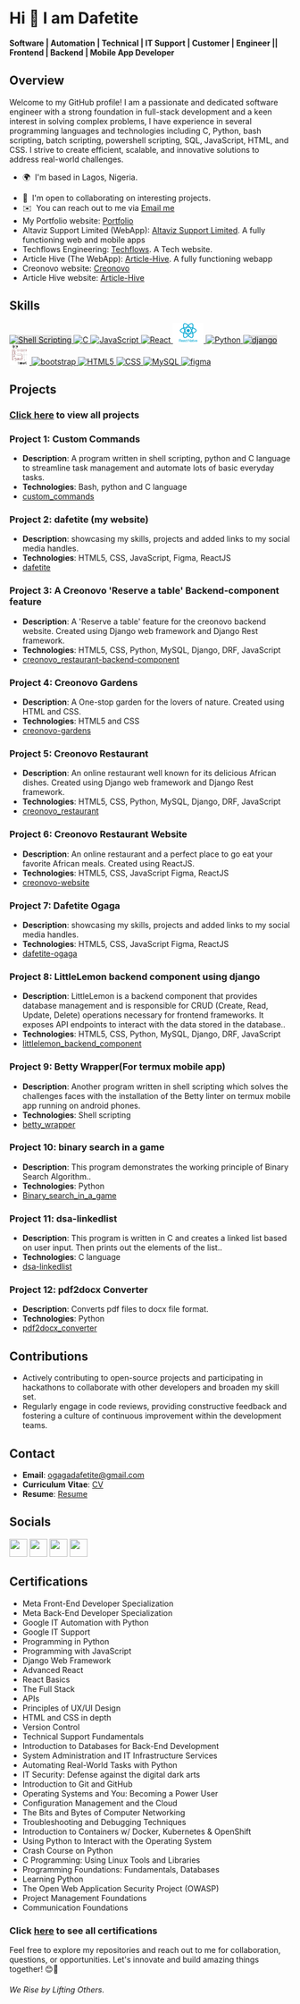 # Hi 👋 I am Dafetite
**Software | Automation | Technical | IT Support | Customer | Engineer || Frontend | Backend | Mobile App Developer**

## Overview
Welcome to my GitHub profile! I am a passionate and dedicated software engineer with a strong foundation in full-stack development and a keen interest in solving complex problems, I have experience in several programming languages and technologies including C, Python, bash scripting, batch scripting, powershell scripting, SQL, JavaScript, HTML, and CSS. I strive to create efficient, scalable, and innovative solutions to address real-world challenges.

* 🌍  I'm based in Lagos, Nigeria.
<!-- * 🖥️  See my blog at [hashnode](https://sophiaintech.hashnode.dev/) -->

* 🤝  I'm open to collaborating on interesting projects.
* ✉️  You can reach out to me via [Email me](mailto:ogagadafetite@gmail.com)
* My Portfolio website: [Portfolio](https://dafetiteogaga.github.io/dafetite/)
* Altaviz Support Limited (WebApp): [Altaviz Support Limited](https://altaviz-frontend.vercel.app/). A fully functioning web and mobile apps
* Techflows Engineering: [Techflows](https://dafetiteogaga.github.io/techflows/). A Tech website.
* Article Hive (The WebApp): [Article-Hive](https://dafetite.pythonanywhere.com/). A fully functioning webapp
* Creonovo website: [Creonovo](https://dafetiteogaga.github.io/dafetite/)
* Article Hive website: [Article-Hive](https://dafetiteogaga.github.io/article-hive/)

## Skills
<p>
<!-- bash -->
<a href="https://www.gnu.org/software/bash/" target="_blank" rel="noreferrer">
  <img src="https://d33wubrfki0l68.cloudfront.net/306f655dcc33cc3d958cab80d78d3f2da427974c/a2bd8/img/logo/svg/full_colored_dark.svg" style='background-color:rgb(226, 226, 226)' width="36" height="40" alt="Shell Scripting" />
</a>
<!-- c language -->
<a href="https://docs.microsoft.com/en-us/cpp/?view=msvc-170" target="_blank" rel="noreferrer"><img src="https://raw.githubusercontent.com/danielcranney/readme-generator/main/public/icons/skills/c-colored.svg" width="36" height="36" alt="C" />
</a>
<!-- javascript -->
<a href="https://developer.mozilla.org/en-US/docs/Web/JavaScript" target="_blank" rel="noreferrer"><img src="https://raw.githubusercontent.com/danielcranney/readme-generator/main/public/icons/skills/javascript-colored.svg" width="36" height="36" alt="JavaScript" />
</a>
<!-- react -->
<a href="https://react.dev/" target="_blank" rel="noreferrer"><img src="https://cdn.jsdelivr.net/gh/devicons/devicon/icons/react/react-original.svg" width="36" height="36" alt="React" />
</a>
<!-- react native -->
<a href="https://reactnative.dev/" target="_blank" rel="noreferrer"><img src="./react-native.png" width="55" height="36" alt="React Native" />
</a>
<!-- python -->
<a href="https://www.python.org/" target="_blank" rel="noreferrer"><img src="https://raw.githubusercontent.com/danielcranney/readme-generator/main/public/icons/skills/python-colored.svg" width="36" height="36" alt="Python" />
</a>
<!-- django -->
<a href="https://www.python.org/" target="_blank" rel="noreferrer"><img src="https://static.djangoproject.com/img/logos/django-logo-positive.svg" width="36" height="36" alt="django" style='background-color:rgb(226, 226, 226)' />
</a>
<!-- django rest framework -->
<a href="https://www.python.org/" target="_blank" rel="noreferrer"><img src="https://raw.githubusercontent.com/encode/django-rest-framework/master/docs/img/logo.png" width="36" height="36" alt="django" style='background-color:rgb(226, 226, 226)' />
</a>
<!-- bootsrap -->
<a href="https://developer.mozilla.org/en-US/docs/Glossary/HTML5" target="_blank" rel="noreferrer"><img src="https://getbootstrap.com/docs/5.3/assets/brand/bootstrap-logo.svg" width="36" height="36" alt="bootstrap" />
</a>
<!-- html5 -->
<a href="https://developer.mozilla.org/en-US/docs/Glossary/HTML5" target="_blank" rel="noreferrer"><img src="https://raw.githubusercontent.com/danielcranney/readme-generator/main/public/icons/skills/html5-colored.svg" width="36" height="36" alt="HTML5" />
</a>
<!-- css -->
<a href="https://developer.mozilla.org/en-US/docs/Glossary/HTML5" target="_blank" rel="noreferrer"><img src="https://cdn.jsdelivr.net/gh/devicons/devicon/icons/css3/css3-original-wordmark.svg" width="36" height="36" alt="CSS" />
</a>
<!-- mysql -->
<a href="https://www.mysql.com/" target="_blank" rel="noreferrer"><img src="https://raw.githubusercontent.com/danielcranney/readme-generator/main/public/icons/skills/mysql-colored.svg" width="36" height="36" alt="MySQL" />
</a>
<!-- figma -->
<a href="https://www.mysql.com/" target="_blank" rel="noreferrer"><img src="https://upload.wikimedia.org/wikipedia/commons/3/33/Figma-logo.svg" width="36" height="36" alt="figma" />
</a>
</p>

<!-- <a href="https://github.com/DafetiteOgaga" align="left"><img src="https://github-readme-stats.vercel.app/api/top-langs/?username=DafetiteOgaga&langs_count=10&title_color=a855f7&text_color=ffffff&icon_color=0891b2&bg_color=1c1917&hide_border=true&locale=en&custom_title=Top%20%Languages" alt="Top Languages" /></a> -->

## Projects
### [Click here](https://github.com/DafetiteOgaga?tab=repositories) to view all projects
### Project 1: Custom Commands
- **Description**: A program written in shell scripting, python and C language to streamline task management and automate lots of basic everyday tasks.
- **Technologies**: Bash, python and C language
- [custom_commands](https://github.com/DafetiteOgaga/custom_commands)

### Project 2: dafetite (my website)
- **Description**: showcasing my skills, projects and added links to my social media handles.
- **Technologies**: HTML5, CSS, JavaScript, Figma, ReactJS
- [dafetite](https://github.com/DafetiteOgaga/dafetite)

### Project 3: A Creonovo 'Reserve a table' Backend-component feature
- **Description**: A 'Reserve a table' feature for the creonovo backend website.
Created using Django web framework and Django Rest framework.
- **Technologies**: HTML5, CSS, Python, MySQL, Django, DRF, JavaScript
- [creonovo_restaurant-backend-component](https://github.com/DafetiteOgaga/creonovo_restaurant-backend-component)

### Project 4: Creonovo Gardens
- **Description**: A One-stop garden for the lovers of nature.
Created using HTML and CSS.
- **Technologies**: HTML5 and CSS
- [creonovo-gardens](https://github.com/DafetiteOgaga/creonovo-gardens)

### Project 5: Creonovo Restaurant
- **Description**: An online restaurant well known for its delicious African dishes.
Created using Django web framework and Django Rest framework.
- **Technologies**: HTML5, CSS, Python, MySQL, Django, DRF, JavaScript
- [creonovo_restaurant](https://github.com/DafetiteOgaga/creonovo_restaurant)

### Project 6: Creonovo Restaurant Website
- **Description**: An online restaurant and a perfect place to go eat your favorite African meals.
Created using ReactJS.
- **Technologies**: HTML5, CSS, JavaScript Figma, ReactJS
- [creonovo-website](https://github.com/DafetiteOgaga/creonovo-website)

### Project 7: Dafetite Ogaga
- **Description**: showcasing my skills, projects and added links to my social media handles.
- **Technologies**: HTML5, CSS, JavaScript Figma, ReactJS
- [dafetite-ogaga](https://github.com/DafetiteOgaga/dafetite-ogaga)

### Project 8: LittleLemon backend component using django
- **Description**: LittleLemon is a backend component that provides database management and is responsible for CRUD (Create, Read, Update, Delete) operations necessary for frontend frameworks. It exposes API endpoints to interact with the data stored in the database..
- **Technologies**: HTML5, CSS, Python, MySQL, Django, DRF, JavaScript
- [littlelemon_backend_component](https://github.com/DafetiteOgaga/littlelemon_backend_component)

### Project 9: Betty Wrapper(For termux mobile app)
- **Description**: Another program written in shell scripting which solves the challenges faces with the installation of the Betty linter on termux mobile app running on android phones.
- **Technologies**: Shell scripting
- [betty_wrapper](https://github.com/DafetiteOgaga/betty_wrapper)

### Project 10: binary search in a game
- **Description**: This program demonstrates the working principle of Binary Search Algorithm..
- **Technologies**: Python
- [Binary_search_in_a_game](https://github.com/DafetiteOgaga/Binary_search_in_a_game)

### Project 11: dsa-linkedlist
- **Description**: This program is written in C and creates a linked list based on user input. Then prints out the elements of the list..
- **Technologies**: C language
- [dsa-linkedlist](https://github.com/DafetiteOgaga/dsa-linkedlist)

### Project 12: pdf2docx Converter
- **Description**: Converts pdf files to docx file format.
- **Technologies**: Python
- [pdf2docx_converter](https://github.com/DafetiteOgaga/pdf2docx_converter)


## Contributions
- Actively contributing to open-source projects and participating in hackathons to collaborate with other developers and broaden my skill set.
- Regularly engage in code reviews, providing constructive feedback and fostering a culture of continuous improvement within the development teams.

## Contact
- **Email**: ogagadafetite@gmail.com
- **Curriculum** **Vitae**: [CV](https://github.com/DafetiteOgaga/CV/blob/master/Dafetite_Ogaga.pdf)
- **Resume**: [Resume](https://github.com/DafetiteOgaga/Resume/blob/main/Dafetite_Ogaga.pdf)

## Socials
<p>
<!-- linkedin -->
<a href="https://www.linkedin.com/in/ogagadafetite" target="_blank" rel="noreferrer"><img src="https://raw.githubusercontent.com/danielcranney/readme-generator/main/public/icons/socials/linkedin.svg" width="32" height="32" /></a>
<!-- twitter -->
<a href="https://twitter.com/dafetite_ogaga" target="_blank" rel="noreferrer"><img src="https://raw.githubusercontent.com/danielcranney/readme-generator/main/public/icons/socials/twitter.svg" width="32" height="32" /></a>
<!-- github -->
<a href="https://github.com/DafetiteOgaga" target="_blank" rel="noreferrer"><img src="https://raw.githubusercontent.com/danielcranney/readme-generator/main/public/icons/socials/github.svg" width="32" height="32" /></a>
<!-- discord -->
<a href="https://discordapp.com/users/937085989942345768" target="_blank" rel="noreferrer"><img src="https://raw.githubusercontent.com/danielcranney/readme-generator/main/public/icons/socials/discord.svg" width="32" height="32" /></a>
</p>

## Certifications
- Meta Front-End Developer Specialization
- Meta Back-End Developer Specialization
- Google IT Automation with Python
- Google IT Support
- Programming in Python
- Programming with JavaScript
- Django Web Framework
- Advanced React
- React Basics
- The Full Stack
- APIs
- Principles of UX/UI Design
- HTML and CSS in depth
- Version Control
- Technical Support Fundamentals
- Introduction to Databases for Back-End Development
- System Administration and IT Infrastructure Services
- Automating Real-World Tasks with Python
- IT Security: Defense against the digital dark arts
- Introduction to Git and GitHub
- Operating Systems and You: Becoming a Power User
- Configuration Management and the Cloud
- The Bits and Bytes of Computer Networking
- Troubleshooting and Debugging Techniques
- Introduction to Containers w/ Docker, Kubernetes & OpenShift
- Using Python to Interact with the Operating System
- Crash Course on Python
- C Programming: Using Linux Tools and Libraries
- Programming Foundations: Fundamentals, Databases
- Learning Python
- The Open Web Application Security Project (OWASP)
- Project Management Foundations
- Communication Foundations
### Click [here](https://www.linkedin.com/in/ogagadafetite/details/certifications/) to see all certifications


Feel free to explore my repositories and reach out to me for collaboration, questions, or opportunities. Let's innovate and build amazing things together! 😊🚀


###### *We Rise by Lifting Others.*
